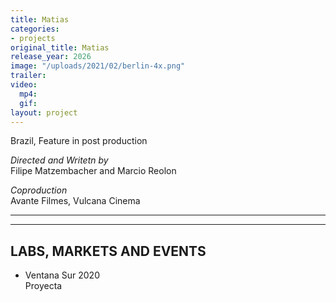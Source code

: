 ```yaml
---
title: Matias
categories:
- projects
original_title: Matias
release_year: 2026
image: "/uploads/2021/02/berlin-4x.png"
trailer: 
video:
  mp4: 
  gif: 
layout: project
---
```


Brazil, Feature in post production

*Directed and Writetn by*\
Filipe Matzembacher and Marcio Reolon

*Coproduction*\
Avante Filmes, Vulcana Cinema

---

---

## LABS, MARKETS AND EVENTS

* Ventana Sur 2020\
  Proyecta